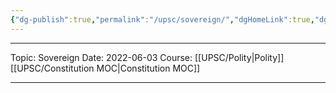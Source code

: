 ```yaml
---
{"dg-publish":true,"permalink":"/upsc/sovereign/","dgHomeLink":true,"dgPassFrontmatter":false}
---
```


----
Topic: Sovereign
Date: 2022-06-03
Course: [[UPSC/Polity|Polity]] [[UPSC/Constitution MOC|Constitution MOC]] 

----



